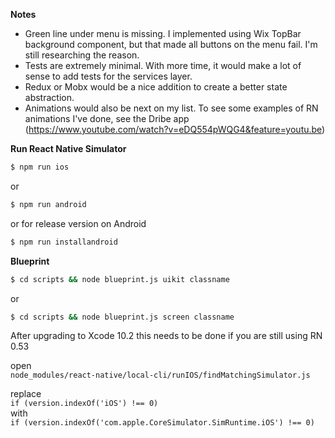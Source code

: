 __Notes__
- Green line under menu is missing.  I implemented using Wix TopBar background component, but that made all buttons on the menu fail.  I'm still researching the reason.
- Tests are extremely minimal.  With more time, it would make a lot of sense to add tests for the services layer.
- Redux or Mobx would be a nice addition to create a better state abstraction.
- Animations would also be next on my list.  To see some examples of RN animations I've done, see the Dribe app (https://www.youtube.com/watch?v=eDQ554pWQG4&feature=youtu.be)


__Run React Native Simulator__
```bash
$ npm run ios
```
or
```bash
$ npm run android
```
or for release version on Android
```bash
$ npm run installandroid
```


__Blueprint__
```bash
$ cd scripts && node blueprint.js uikit classname
``` 
or 
```bash
$ cd scripts && node blueprint.js screen classname
``` 






After upgrading to Xcode 10.2 this needs to be done if you are still using RN 0.53

open  
`node_modules/react-native/local-cli/runIOS/findMatchingSimulator.js`

replace  
`if (version.indexOf('iOS') !== 0)`  
with  
`if (version.indexOf('com.apple.CoreSimulator.SimRuntime.iOS') !== 0)`

